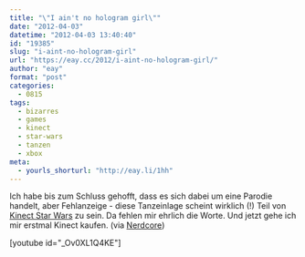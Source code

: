 ```yaml
---
title: "\"I ain't no hologram girl\""
date: "2012-04-03"
datetime: "2012-04-03 13:40:40"
id: "19385"
slug: "i-aint-no-hologram-girl"
url: "https://eay.cc/2012/i-aint-no-hologram-girl/"
author: "eay"
format: "post"
categories:
  - 0815
tags:
  - bizarres
  - games
  - kinect
  - star-wars
  - tanzen
  - xbox
meta:
  - yourls_shorturl: "http://eay.li/1hh"
---
```


Ich habe bis zum Schluss gehofft, dass es sich dabei um eine Parodie handelt, aber Fehlanzeige - diese Tanzeinlage scheint wirklich (!) Teil von [Kinect Star Wars](http://www.amazon.de/exec/obidos/ASIN/B00555VNII/eayznet-21) zu sein. Da fehlen mir ehrlich die Worte. Und jetzt gehe ich mir erstmal Kinect kaufen. (via [Nerdcore](http://www.crackajack.de/2012/04/03/george-lucas-is-dancing-on-star-wars-death/))

\[youtube id="\_Ov0XL1Q4KE"\]

